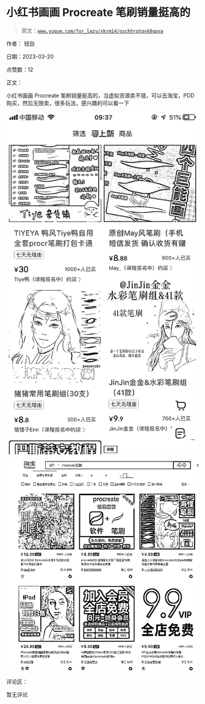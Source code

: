 # 小红书画画 Procreate 笔刷销量挺高的

> 原文：[`www.yuque.com/for_lazy/xkrm14/oschhrotqvk8gpva`](https://www.yuque.com/for_lazy/xkrm14/oschhrotqvk8gpva)

作者： 钱劲

日期：2023-03-20

点赞数：12

正文：

小红书画画 Procreate 笔刷销量挺高的，当虚拟资源卖不错，可以去淘宝，PDD 购买，然后无限卖，很多玩法，感兴趣的可以看一下

![](img/036816ad776d4ac2e14270dc7bc3eeba.png)  

![](img/e4e243313e2a5f05b2f4c2d8724ffc8a.png)  

评论区：

暂无评论



